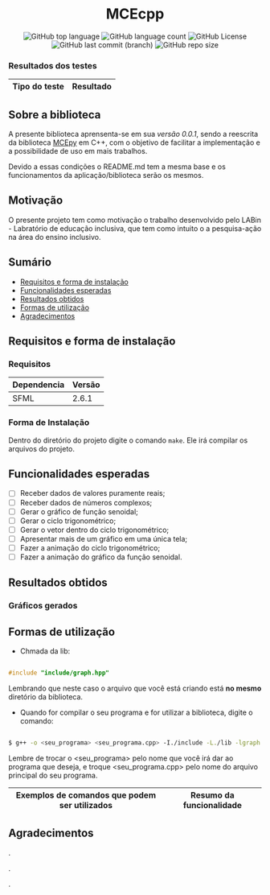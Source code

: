 <div align="center">

# MCEcpp

![GitHub top language](https://img.shields.io/github/languages/top/MauricioPaivadaSilva/MCEcpp) ![GitHub language count](https://img.shields.io/github/languages/count/MauricioPaivadaSilva/MCEcpp) ![GitHub License](https://img.shields.io/github/license/MauricioPaivadaSilva/MCEcpp) ![GitHub last commit (branch)](https://img.shields.io/github/last-commit/MauricioPaivadaSilva/MCEcpp/main) ![GitHub repo size](https://img.shields.io/github/repo-size/MauricioPaivadaSilva/MCEcpp)

</div>

### Resultados dos testes

<div align="center">

| Tipo do teste | Resultado |
|---|---|


</div>

## Sobre a biblioteca
A presente biblioteca aprensenta-se em sua *versão 0.0.1*, sendo a reescrita da biblioteca [MCEpy](https://github.com/MauricioPaivadaSilva/MCEpy) em C++, com o objetivo de facilitar a implementação e a possibilidade de uso em mais trabalhos.

Devido a essas condições o README.md tem a mesma base e os funcionamentos da aplicação/biblioteca serão os mesmos.

## Motivação

O presente projeto tem como motivação o trabalho desenvolvido pelo LABin - Labratório de educação inclusiva, que tem como intuito o a pesquisa-ação na área do ensino inclusivo.

## Sumário
* [Requisitos e forma de instalação](#requisitos-e-forma-de-instalação)
* [Funcionalidades esperadas](#funcionalidades-esperadas)
* [Resultados obtidos](#resultados-obtidos)
* [Formas de utilização](#formas-de-utilização)
* [Agradecimentos](#agradecimentos)
## Requisitos e forma de instalação


### Requisitos
<div align="center">

|Dependencia | Versão|
|---|---|
| SFML | 2.6.1 |

</div>

### Forma de Instalação

Dentro do diretório do projeto digite o comando `make`. Ele irá compilar os arquivos do projeto.

## Funcionalidades esperadas

- [ ] Receber dados de valores puramente reais;
- [ ] Receber dados de números complexos;
- [ ] Gerar o gráfico de função senoidal;
- [ ] Gerar o ciclo trigonométrico;
- [ ] Gerar o vetor dentro do ciclo trigonométrico;
- [ ] Apresentar mais de um gráfico em uma única tela;
- [ ] Fazer a animação do ciclo trigonométrico;
- [ ] Fazer a animação do gráfico da função senoidal.

## Resultados obtidos

### Gráficos gerados

## Formas de utilização

* Chmada da lib:

```cpp

#include "include/graph.hpp"

```

Lembrando que neste caso o arquivo que você está criando está **no mesmo** diretório da biblioteca.

<!--
Lembrando que **todos** os dados devem ser inseridos como _str_. Assim como o parametro `"None"` **deve** ser mantido como segundo argumento, caso seja alterado, a lib irá trabalhar em modo de teste, gerando dados e salvando os mesmos.

Pode ser atribuido como valor imaginário tanto _i_ como _j_. E no caso dos gráficos animados, é necessário inserir _Hz_ após o valor, como no exemplo.
-->

* Quando for compilar o seu programa e for utilizar a biblioteca, digite o comando:

```bash

$ g++ -o <seu_programa> <seu_programa.cpp> -I./include -L./lib -lgraph -Wl,-rpath=./lib

```

Lembre de trocar o <seu_programa> pelo nome que você irá dar ao programa que deseja, e troque <seu_programa.cpp> pelo nome do arquivo principal do seu programa.

<div align="center">

|Exemplos de comandos que podem ser utilizados | Resumo da funcionalidade|
|---|---|


</div>

## Agradecimentos
.

.

.
